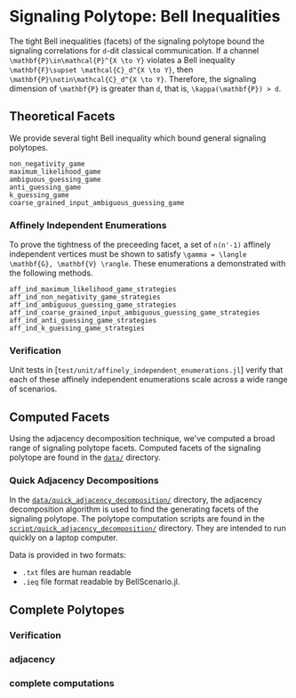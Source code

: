 # Signaling Polytope: Bell Inequalities

The tight Bell inequalities (facets) of the signaling polytope bound the signaling correlations
for ``d``-dit classical communication.
If a channel ``\mathbf{P}\in\mathcal{P}^{X \to Y}`` violates a Bell inequality ``\mathbf{F}\supset \mathcal{C}_d^{X \to Y}``,
then ``\mathbf{P}\notin\mathcal{C}_d^{X \to Y}``.
Therefore, the signaling dimension of ``\mathbf{P}`` is greater than ``d``, that is, ``\kappa(\mathbf{P}) > d``.

## Theoretical Facets

We provide several tight Bell inequality which bound general signaling polytopes.

```@docs
non_negativity_game
maximum_likelihood_game
ambiguous_guessing_game
anti_guessing_game
k_guessing_game
coarse_grained_input_ambiguous_guessing_game
```

### Affinely Independent Enumerations

To prove the tightness of the preceeding facet, a set of ``n(n'-1)`` affinely independent
vertices must be shown to satisfy ``\gamma = \langle \mathbf{G}, \mathbf{V} \rangle``.
These enumerations a demonstrated with the following methods.

```@docs
aff_ind_maximum_likelihood_game_strategies
aff_ind_non_negativity_game_strategies
aff_ind_ambiguous_guessing_game_strategies
aff_ind_coarse_grained_input_ambiguous_guessing_game_strategies
aff_ind_anti_guessing_game_strategies
aff_ind_k_guessing_game_strategies
```

### Verification

Unit tests in [`test/unit/affinely_independent_enumerations.jl`] verify that each of
these affinely independent enumerations scale across a wide range of scenarios.


## Computed Facets

Using the adjacency decomposition technique, we've computed a broad range of signaling polytope facets.
Computed facets of the signaling polytope are found in the [`data/`](https://github.com/ChitambarLab/SignalingDimension.jl/tree/master/data)
directory.

### Quick Adjacency Decompositions

In the [`data/quick_adjacency_decomposition/`](https://github.com/ChitambarLab/SignalingDimension.jl/tree/master/data/quick_adjacency_decomposition)
directory, the adjacency decomposition algorithm is used to find the generating facets of the signaling polytope.
The polytope computation scripts are found in the [`script/quick_adjacency_decomposition/`](https://github.com/ChitambarLab/SignalingDimension.jl/tree/master/script/quick_adjacency_decomposition) directory. They are intended to run quickly on a laptop computer.

Data is provided in two formats:
* `.txt` files are human readable
* `.ieq` file format readable by BellScenario.jl.

## Complete Polytopes

### Verification

### adjacency

### complete computations
